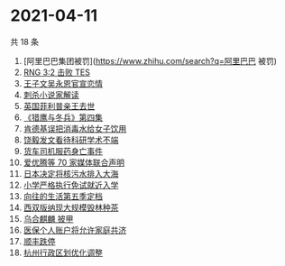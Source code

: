 # 2021-04-11

共 18 条

<!-- BEGIN ZHIHUSEARCH -->
<!-- 最后更新时间 Sun Apr 11 2021 17:02:06 GMT+0800 (China Standard Time) -->
1. [阿里巴巴集团被罚](https://www.zhihu.com/search?q=阿里巴巴 被罚)
1. [RNG 3:2 击败 TES](https://www.zhihu.com/search?q=rng)
1. [王子文吴永恩官宣恋情](https://www.zhihu.com/search?q=王子文吴永恩)
1. [刺杀小说家解读](https://www.zhihu.com/search?q=刺杀小说家解读)
1. [英国菲利普亲王去世](https://www.zhihu.com/search?q=菲利普亲王)
1. [《猎鹰与冬兵》第四集](https://www.zhihu.com/search?q=猎鹰与冬兵)
1. [肯德基误把消毒水给女子饮用](https://www.zhihu.com/search?q=肯德基消毒水)
1. [饶毅发文看待科研学术不端](https://www.zhihu.com/search?q=饶毅)
1. [货车司机服药身亡事件](https://www.zhihu.com/search?q=货车司机服药身亡)
1. [爱优腾等 70 家媒体联合声明](https://www.zhihu.com/search?q=爱优腾声明)
1. [日本决定将核污水排入大海](https://www.zhihu.com/search?q=日本排放核污水)
1. [小学严格执行免试就近入学](https://www.zhihu.com/search?q=就近入学)
1. [向往的生活第五季定档](https://www.zhihu.com/search?q=向往的生活)
1. [西双版纳现大规模毁林种茶](https://www.zhihu.com/search?q=毁林种茶)
1. [乌合麒麟 披甲](https://www.zhihu.com/search?q=乌合麒麟)
1. [医保个人账户将允许家庭共济](https://www.zhihu.com/search?q=医保)
1. [顺丰跌停](https://www.zhihu.com/search?q=顺丰)
1. [杭州行政区划优化调整](https://www.zhihu.com/search?q=杭州区划)
<!-- END ZHIHUSEARCH -->
